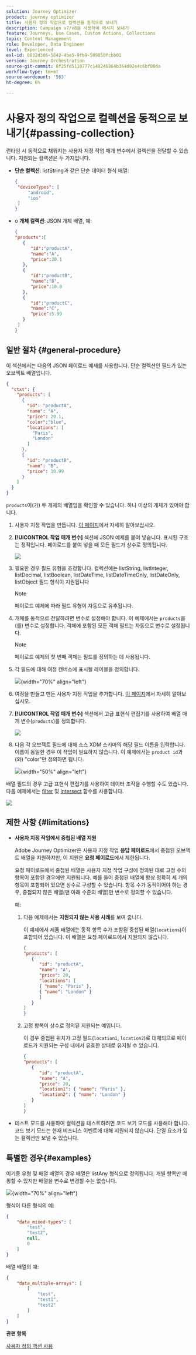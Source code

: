 ```yaml
---
solution: Journey Optimizer
product: journey optimizer
title: 사용자 정의 작업으로 컬렉션을 동적으로 보내기
description: Campaign v7/v8을 사용하여 메시지 보내기
feature: Journeys, Use Cases, Custom Actions, Collections
topic: Content Management
role: Developer, Data Engineer
level: Experienced
exl-id: 8832d306-5842-4be5-9fb9-509050fcbb01
version: Journey Orchestration
source-git-commit: 8f25fd5110777c148246864b364d02e4c6bf00da
workflow-type: tm+mt
source-wordcount: '563'
ht-degree: 6%

---
```



# 사용자 정의 작업으로 컬렉션을 동적으로 보내기{#passing-collection}

런타임 시 동적으로 채워지는 사용자 지정 작업 매개 변수에서 컬렉션을 전달할 수 있습니다. 지원되는 컬렉션은 두 가지입니다.

* **단순 컬렉션**: listString과 같은 단순 데이터 형식 배열:

  ```json
  {
   "deviceTypes": [
       "android",
       "ios"
   ]
  }
  ```

* o **개체 컬렉션**: JSON 개체 배열, 예:

  ```json
  {
  "products":[
     {
        "id":"productA",
        "name":"A",
        "price":20.1
     },
     {
        "id":"productB",
        "name":"B",
        "price":10.0
     },
     {
        "id":"productC",
        "name":"C",
        "price":5.99
     }
   ]
  }
  ```


## 일반 절차 {#general-procedure}

이 섹션에서는 다음의 JSON 페이로드 예제를 사용합니다. 단순 컬렉션인 필드가 있는 오브젝트 배열입니다.

```json
{
  "ctxt": {
    "products": [
      {
        "id": "productA",
        "name": "A",
        "price": 20.1,
        "color":"blue",
        "locations": [
          "Paris",
          "London"
        ]
      },
      {
        "id": "productB",
        "name": "B",
        "price": 10.99
      }
    ]
  }
}
```

`products`이(가) 두 개체의 배열임을 확인할 수 있습니다. 하나 이상의 개체가 있어야 합니다.

1. 사용자 지정 작업을 만듭니다. [이 페이지](../action/about-custom-action-configuration.md)에서 자세히 알아보십시오.

1. **[!UICONTROL 작업 매개 변수]** 섹션에 JSON 예제를 붙여 넣습니다. 표시된 구조는 정적입니다. 페이로드를 붙여 넣을 때 모든 필드가 상수로 정의됩니다.

   ![](assets/uc-collection-1.png)

1. 필요한 경우 필드 유형을 조정합니다. 컬렉션에는 listString, listInteger, listDecimal, listBoolean, listDateTime, listDateTimeOnly, listDateOnly, listObject 필드 형식이 지원됩니다

   >[!NOTE]
   >
   >페이로드 예제에 따라 필드 유형이 자동으로 유추됩니다.

1. 개체를 동적으로 전달하려면 변수로 설정해야 합니다. 이 예제에서는 `products`을(를) 변수로 설정합니다. 객체에 포함된 모든 객체 필드는 자동으로 변수로 설정됩니다.

   >[!NOTE]
   >
   >페이로드 예제의 첫 번째 객체는 필드를 정의하는 데 사용됩니다.

1. 각 필드에 대해 여정 캔버스에 표시될 레이블을 정의합니다.

   ![](assets/uc-collection-2.png){width="70%" align="left"}

1. 여정을 만들고 만든 사용자 지정 작업을 추가합니다. [이 페이지](../building-journeys/using-custom-actions.md)에서 자세히 알아보십시오.

1. **[!UICONTROL 작업 매개 변수]** 섹션에서 고급 표현식 편집기를 사용하여 배열 매개 변수(`products`)를 정의합니다.

   ![](assets/uc-collection-3.png)

1. 다음 각 오브젝트 필드에 대해 소스 XDM 스키마의 해당 필드 이름을 입력합니다. 이름이 동일한 경우 이 작업이 필요하지 않습니다. 이 예제에서는 `product id`과(와) &quot;color&quot;만 정의하면 됩니다.

   ![](assets/uc-collection-4.png){width="50%" align="left"}

배열 필드의 경우 고급 표현식 편집기를 사용하여 데이터 조작을 수행할 수도 있습니다. 다음 예제에서는 [filter](functions/functionfilter.md) 및 [intersect](functions/functionintersect.md) 함수를 사용합니다.

![](assets/uc-collection-5.png)

## 제한 사항 {#limitations}

* **사용자 지정 작업에서 중첩된 배열 지원**

  Adobe Journey Optimizer은 사용자 지정 작업 **응답 페이로드**&#x200B;에서 중첩된 오브젝트 배열을 지원하지만, 이 지원은 **요청 페이로드**&#x200B;에서 제한됩니다.

  요청 페이로드에서 중첩된 배열은 사용자 지정 작업 구성에 정의된 대로 고정 수의 항목이 포함된 경우에만 지원됩니다. 예를 들어 중첩된 배열에 항상 정확히 세 개의 항목이 포함되어 있으면 상수로 구성할 수 있습니다. 항목 수가 동적이어야 하는 경우, 중첩되지 않은 배열(맨 아래 수준의 배열)만 변수로 정의할 수 있습니다.

  예:

   1. 다음 예제에서는 **지원되지 않는 사용 사례**&#x200B;를 보여 줍니다.

      이 예제에서 제품 배열에는 동적 항목 수가 포함된 중첩된 배열(`locations`)이 포함되어 있습니다. 이 배열은 요청 페이로드에서 지원되지 않습니다.

      ```json
      {
      "products": [
         {
            "id": "productA",
            "name": "A",
            "price": 20,
            "locations": [
            { "name": "Paris" },
            { "name": "London" }
            ]
         }
      ]
      }
      ```

   2. 고정 항목이 상수로 정의된 지원되는 예입니다.

      이 경우 중첩된 위치가 고정 필드(`location1`, `location2`)로 대체되므로 페이로드가 지원되는 구성 내에서 유효한 상태로 유지될 수 있습니다.

      ```json
      {
      "products": [
         {
            "id": "productA",
            "name": "A",
            "price": 20,
            "location1": { "name": "Paris" },
            "location2": { "name": "London" }
         }
      ]
      }
      ```


* 테스트 모드를 사용하여 컬렉션을 테스트하려면 코드 보기 모드를 사용해야 합니다. 코드 보기 모드는 현재 비즈니스 이벤트에 대해 지원되지 않습니다. 단일 요소가 있는 컬렉션만 보낼 수 있습니다.


## 특별한 경우{#examples}

이기종 유형 및 배열 배열의 경우 배열은 listAny 형식으로 정의됩니다. 개별 항목만 매핑할 수 있지만 배열을 변수로 변경할 수는 없습니다.

![](assets/uc-collection-heterogeneous.png){width="70%" align="left"}

형식이 다른 형식의 예:

```json
{
    "data_mixed-types": [
        "test",
        "test2",
        null,
        0
    ]
}
```

배열 배열의 예:

```json
{
    "data_multiple-arrays": [
        [
            "test",
            "test1",
            "test2"
        ]
    ]
}
```

**관련 항목**

[사용자 정의 액션 사용](../building-journeys/using-custom-actions.md)
